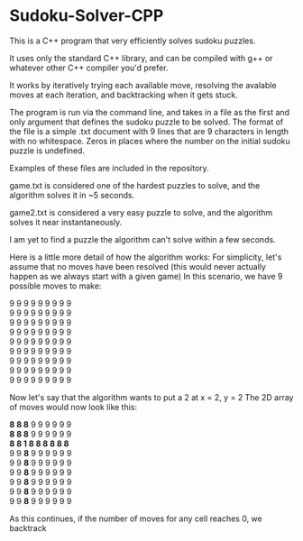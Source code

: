 # Sudoku-Solver-CPP
This is a C++ program that very efficiently solves sudoku puzzles. 

It uses only the standard C++ library, and can be compiled with g++ or whatever other C++ compiler you'd prefer.

It works by iteratively trying each available move, resolving the avalable moves at each iteration, and backtracking when it gets stuck. 

The program is run via the command line, and takes in a file as the first and only argument that defines the sudoku puzzle to be solved. 
The format of the file is a simple .txt document with 9 lines that are 9 characters in length with no whitespace. Zeros in places where the number on the initial sudoku puzzle is undefined.

Examples of these files are included in the repository. 

game.txt is considered one of the hardest puzzles to solve, and the algorithm solves it in ~5 seconds.

game2.txt is considered a very easy puzzle to solve, and the algorithm solves it near instantaneously. 

I am yet to find a puzzle the algorithm can't solve within a few seconds.


Here is a little more detail of how the algorithm works:
For simplicity, let's assume that no moves have been resolved (this would never actually happen as we always start with a given game)
In this scenario, we have 9 possible moves to make:

  9 9 9 9 9 9 9 9 9  
  9 9 9 9 9 9 9 9 9  
  9 9 9 9 9 9 9 9 9  
  9 9 9 9 9 9 9 9 9  
  9 9 9 9 9 9 9 9 9  
  9 9 9 9 9 9 9 9 9  
  9 9 9 9 9 9 9 9 9  
  9 9 9 9 9 9 9 9 9  
  9 9 9 9 9 9 9 9 9  

Now let's say that the algorithm wants to put a 2 at x = 2, y = 2
The 2D array of moves would now look like this:

  **8 8 8** 9 9 9 9 9 9  
  **8 8 8** 9 9 9 9 9 9   
  **8 8 1 8 8 8 8 8 8**  
  9 9 **8** 9 9 9 9 9 9  
  9 9 **8** 9 9 9 9 9 9  
  9 9 **8** 9 9 9 9 9 9  
  9 9 **8** 9 9 9 9 9 9  
  9 9 **8** 9 9 9 9 9 9  
  9 9 **8** 9 9 9 9 9 9  
  
  
As this continues, if the number of moves for any cell reaches 0, we backtrack 
